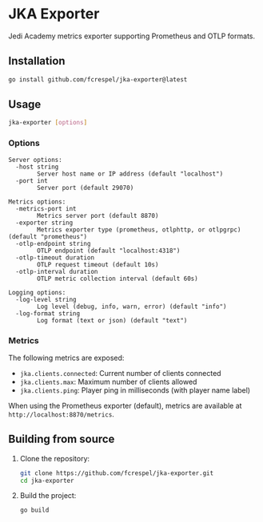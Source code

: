 # JKA Exporter

Jedi Academy metrics exporter supporting Prometheus and OTLP formats.

## Installation

```bash
go install github.com/fcrespel/jka-exporter@latest
```

## Usage

```bash
jka-exporter [options]
```

### Options

```
Server options:
  -host string
        Server host name or IP address (default "localhost")
  -port int
        Server port (default 29070)

Metrics options:
  -metrics-port int
        Metrics server port (default 8870)
  -exporter string
        Metrics exporter type (prometheus, otlphttp, or otlpgrpc) (default "prometheus")
  -otlp-endpoint string
        OTLP endpoint (default "localhost:4318")
  -otlp-timeout duration
        OTLP request timeout (default 10s)
  -otlp-interval duration
        OTLP metric collection interval (default 60s)

Logging options:
  -log-level string
        Log level (debug, info, warn, error) (default "info")
  -log-format string
        Log format (text or json) (default "text")
```

### Metrics

The following metrics are exposed:

- `jka.clients.connected`: Current number of clients connected
- `jka.clients.max`: Maximum number of clients allowed
- `jka.clients.ping`: Player ping in milliseconds (with player name label)

When using the Prometheus exporter (default), metrics are available at `http://localhost:8870/metrics`.

## Building from source

1. Clone the repository:
   ```bash
   git clone https://github.com/fcrespel/jka-exporter.git
   cd jka-exporter
   ```

2. Build the project:
   ```bash
   go build
   ```
